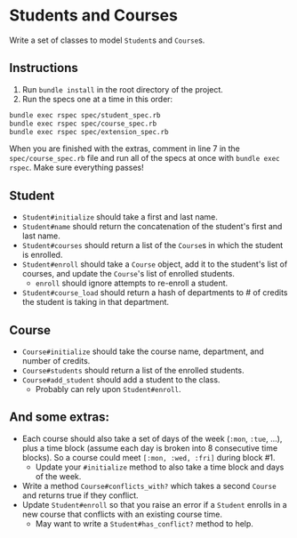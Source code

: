 # Students and Courses

Write a set of classes to model `Student`s and `Course`s.


## Instructions
1. Run `bundle install` in the root directory of the project.
2. Run the specs one at a time in this order:

```bash
bundle exec rspec spec/student_spec.rb
bundle exec rspec spec/course_spec.rb
bundle exec rspec spec/extension_spec.rb
```

When you are finished with the extras, comment in line 7 in the
`spec/course_spec.rb` file and run all of the specs at once with `bundle
exec rspec`. Make sure everything passes!

## Student
* `Student#initialize` should take a first and last name.
* `Student#name` should return the concatenation of the student's
  first and last name.
* `Student#courses` should return a list of the `Course`s in which
  the student is enrolled.
* `Student#enroll` should take a `Course` object, add it to the
  student's list of courses, and update the `Course`'s list of
  enrolled students.
    * `enroll` should ignore attempts to re-enroll a student.
* `Student#course_load` should return a hash of departments to # of
  credits the student is taking in that department.

## Course
* `Course#initialize` should take the course name, department, and
  number of credits.
* `Course#students` should return a list of the enrolled students.
* `Course#add_student` should add a student to the class.
  * Probably can rely upon `Student#enroll`.

## And some extras:
* Each course should also take a set of days of the week (`:mon`,
  `:tue`, ...), plus a time block (assume each day is broken into 8
  consecutive time blocks). So a course could meet
  `[:mon, :wed, :fri]` during block #1.
    * Update your `#initialize` method to also take a time block and
      days of the week.
* Write a method `Course#conflicts_with?` which takes a second
  `Course` and returns true if they conflict.
* Update `Student#enroll` so that you raise an error if a `Student`
  enrolls in a new course that conflicts with an existing course time.
    * May want to write a `Student#has_conflict?` method to help.
